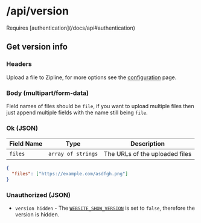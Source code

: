 # /api/version

<Alert type="info">
  Requires [authentication](/docs/api#authentication)
</Alert>

## <APIBadge type="GET" /> Get version info

### Headers

Upload a file to Zipline, for more options see the [configuration](/docs/guides/upload-options) page.

### Body (multipart/form-data)

Field names of files should be `file`, if you want to upload multiple files then just append multiple fields with the name still being `file`.

### <APIBadge type="200" /> Ok (JSON)

| Field Name | Type               | Description                    |
| ---------- | ------------------ | ------------------------------ |
| `files`    | `array of strings` | The URLs of the uploaded files |

```json
{
  "files": ["https://example.com/asdfgh.png"]
}
```

### <APIBadge type="403" /> Unauthorized (JSON)

- `version hidden` - The [`WEBSITE_SHOW_VERSION`](/docs/config/website#website_show_version) is set to `false`, therefore the version is hidden.
